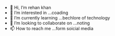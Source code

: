 - 👋 Hi, I’m rehan khan
- 👀 I’m interested in ...coading
- 🌱 I’m currently learning ...bechlore of technology
- 💞️ I’m looking to collaborate on ...noting
- 📫 How to reach me ...form soicial media

<!---
relax-buddy/relax-buddy is a ✨ special ✨ repository because its `README.md` (this file) appears on your GitHub profile.
You can click the Preview link to take a look at your changes.
--->
